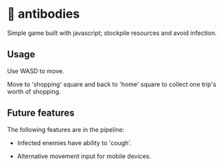 # 🦠 antibodies

Simple game built with javascript; stockpile resources and avoid infection. 

## Usage

Use WASD to move.

Move to 'shopping' square and back to 'home' square to collect one trip's worth of shopping.


## Future features

The following features are in the pipeline:

- Infected enemies have ability to 'cough'.

- Alternative movement input for mobile devices.
